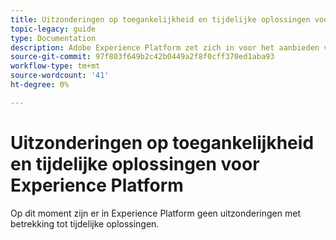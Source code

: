 ```yaml
---
title: Uitzonderingen op toegankelijkheid en tijdelijke oplossingen voor Experience Platform
topic-legacy: guide
type: Documentation
description: Adobe Experience Platform zet zich in voor het aanbieden van toegankelijke en inclusieve functies aan alle individuen.
source-git-commit: 97f803f649b2c42b0449a2f8f0cff370ed1aba93
workflow-type: tm+mt
source-wordcount: '41'
ht-degree: 0%

---
```



# Uitzonderingen op toegankelijkheid en tijdelijke oplossingen voor Experience Platform

Op dit moment zijn er in Experience Platform geen uitzonderingen met betrekking tot tijdelijke oplossingen.